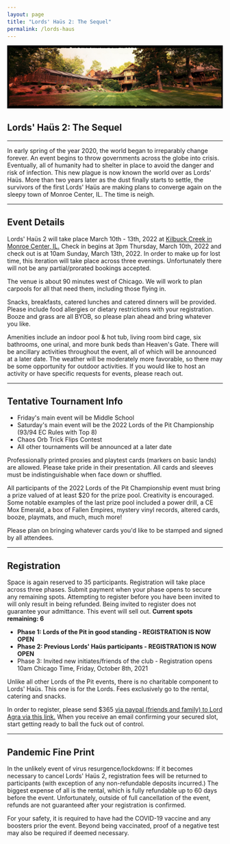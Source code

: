 ```yaml
---
layout: page
title: "Lords' Haüs 2: The Sequel"
permalink: /lords-haus
---
```


![](/assets/images/banners/lordshaus2header.jpg)

## Lords' Haüs 2: The Sequel

---

In early spring of the year 2020, the world began to irreparably change forever. An event begins to throw governments across the globe into crisis. Eventually, all of humanity had to shelter in place to avoid the danger and risk of infection. This new plague is now known the world over as Lords' Haüs. More than two years later as the dust finally starts to settle, the survivors of the first Lords' Haüs are making plans to converge again on the sleepy town of Monroe Center, IL. The time is neigh.

---

## Event Details

Lords' Haüs 2 will take place March 10th - 13th, 2022 at [Kilbuck Creek in Monroe Center, IL.](https://www.kilbuckcreek.com/retreats) Check in begins at 3pm Thursday, March 10th, 2022 and check out is at 10am Sunday, March 13th, 2022. In order to make up for lost time, this iteration will take place across three evenings. Unfortunately there will not be any partial/prorated bookings accepted.

The venue is about 90 minutes west of Chicago. We will work to plan carpools for all that need them, including those flying in.

Snacks, breakfasts, catered lunches and catered dinners will be provided. Please include food allergies or dietary restrictions with your registration. Booze and grass are all BYOB, so please plan ahead and bring whatever you like.

Amenities include an indoor pool & hot tub, living room bird cage, six bathrooms, one urinal, and more bunk beds than Heaven's Gate. There will be ancillary activities throughout the event, all of which will be announced at a later date. The weather will be moderately more favorable, so there may be some opportunity for outdoor activities. If you would like to host an activity or have specific requests for events, please reach out.

---

## Tentative Tournament Info

- Friday's main event will be Middle School
- Saturday's main event will be the 2022 Lords of the Pit Championship (93/94 EC Rules with Top 8)
- Chaos Orb Trick Flips Contest
- All other tournaments will be announced at a later date

Professionally printed proxies and playtest cards (markers on basic lands) are allowed. Please take pride in their presentation. All cards and sleeves must be indistinguishable when face down or shuffled.

All participants of the 2022 Lords of the Pit Championship event must bring a prize valued of at least $20 for the prize pool. Creativity is encouraged. Some notable examples of the last prize pool included a power drill, a CE Mox Emerald, a box of Fallen Empires, mystery vinyl records, altered cards, booze, playmats, and much, much more!

Please plan on bringing whatever cards you'd like to be stamped and signed by all attendees.

---

## Registration

Space is again reserved to 35 participants. Registration will take place across three phases. Submit payment when your phase opens to secure any remaining spots. Attempting to register before you have been invited to will only result in being refunded. Being invited to register does not guarantee your admittance. This event will sell out. **Current spots remaining: 6**

- **Phase 1: Lords of the Pit in good standing - REGISTRATION IS NOW OPEN**
- **Phase 2: Previous Lords' Haüs participants - REGISTRATION IS NOW OPEN**
- Phase 3: Invited new initiates/friends of the club - Registration opens 10am Chicago Time, Friday, October 8th, 2021

Unlike all other Lords of the Pit events, there is no charitable component to Lords' Haüs. This one is for the Lords. Fees exclusively go to the rental, catering and snacks.

In order to register, please send $365 [via paypal (friends and family) to Lord Agra via this link.](https://www.paypal.com/paypalme/bobagra/365) When you receive an email confirming your secured slot, start getting ready to ball the fuck out of control.

---

## Pandemic Fine Print

In the unlikely event of virus resurgence/lockdowns: If it becomes necessary to cancel Lords' Haüs 2, registration fees will be returned to participants (with exception of any non-refundable deposits incurred.) The biggest expense of all is the rental, which is fully refundable up to 60 days before the event. Unfortunately, outside of full cancellation of the event, refunds are not guaranteed after your registration is confirmed.

For your safety, it is required to have had the COVID-19 vaccine and any boosters prior the event. Beyond being vaccinated, proof of a negative test may also be required if deemed necessary.
